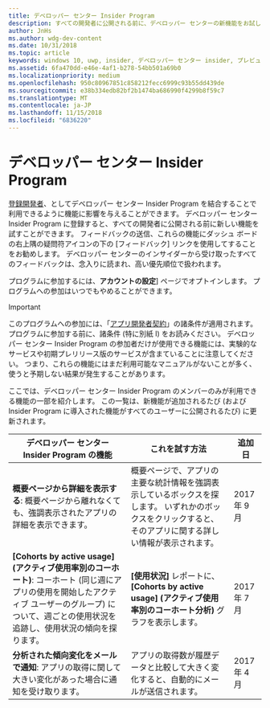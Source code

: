 ```yaml
---
title: デベロッパー センター Insider Program
description: すべての開発者に公開される前に、デベロッパー センターの新機能をお試しになり、ご意見をお聞かせください。
author: JnHs
ms.author: wdg-dev-content
ms.date: 10/31/2018
ms.topic: article
keywords: windows 10, uwp, insider, デベロッパー センター insider, プレビュー機能
ms.assetid: 6fa470dd-e46e-4af1-b278-54bb501a69b0
ms.localizationpriority: medium
ms.openlocfilehash: 950c80967851c858212fecc6999c93b55dd439de
ms.sourcegitcommit: e38b334edb82bf2b1474ba686990f4299b8f59c7
ms.translationtype: MT
ms.contentlocale: ja-JP
ms.lasthandoff: 11/15/2018
ms.locfileid: "6836220"
---
```

# <a name="dev-center-insider-program"></a>デベロッパー センター Insider Program

[登録開発者](http://go.microsoft.com/fwlink/?LinkID=615100)、としてデベロッパー センター Insider Program を結合することで利用できるように機能に影響を与えることができます。 デベロッパー センター Insider Program に登録すると、すべての開発者に公開される前に新しい機能を試すことができます。 フィードバックの送信、これらの機能にダッシュ ボードの右上隅の疑問符アイコンの下の [フィードバック] リンクを使用してすることをお勧めします。 デベロッパー センターのインサイダーから受け取ったすべてのフィードバックは、念入りに読まれ、高い優先順位で扱われます。

プログラムに参加するには、**アカウントの設定**] ページでオプトインします。 プログラムへの参加はいつでもやめることができます。

> [!IMPORTANT]
> このプログラムへの参加には、「[アプリ開発者契約](https://docs.microsoft.com/legal/windows/agreements/app-developer-agreement)」の諸条件が適用されます。 プログラムに参加する前に、諸条件 (特に別紙 I) をお読みください。 デベロッパー センター Insider Program の参加者だけが使用できる機能には、実験的なサービスや初期プレリリース版のサービスが含まていることに注意してください。 つまり、これらの機能にはまだ利用可能なマニュアルがないことが多く、使うと予期しない結果が発生することがあります。

ここでは、デベロッパー センター Insider Program のメンバーのみが利用できる機能の一部を紹介します。 この一覧は、新機能が追加されるたび (および Insider Program に導入された機能がすべてのユーザーに公開されるたび) に更新されます。

| デベロッパー センター Insider Program の機能   | これを試す方法 | 追加日 |
|--------------------------------------|------------------------------------|------------|
|**概要ページから詳細を表示する**: 概要ページから離れなくても、強調表示されたアプリの詳細を表示できます。 | 概要ページで、アプリの主要な統計情報を強調表示しているボックスを探します。 いずれかのボックスをクリックすると、そのアプリに関する詳しい情報が表示されます。 | 2017 年 9 月 |
|**[Cohorts by active usage] (アクティブ使用率別のコーホート)**: コーホート (同じ週にアプリの使用を開始したアクティブ ユーザーのグループ) について、週ごとの使用状況を追跡し、使用状況の傾向を探ります。  | **[使用状況]** レポートに、**[Cohorts by active usage] (アクティブ使用率別のコーホート分析)** グラフを表示します。  |2017 年 7 月|
|**分析された傾向変化をメールで通知**: アプリの取得に関して大きい変化があった場合に通知を受け取ります。 | アプリの取得数が履歴データと比較して大きく変化すると、自動的にメールが送信されます。 |2017 年 4 月|

